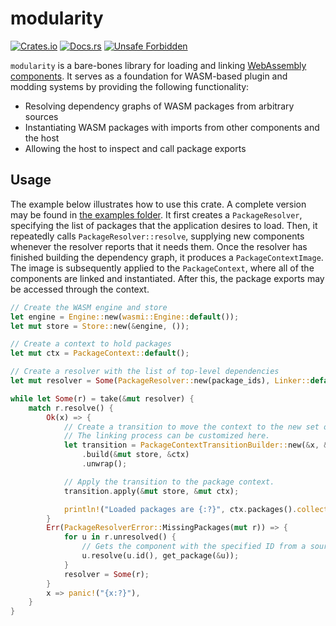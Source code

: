 # modularity

[![Crates.io](https://img.shields.io/crates/v/modularity.svg)](https://crates.io/crates/modularity)
[![Docs.rs](https://docs.rs/modularity/badge.svg)](https://docs.rs/modularity)
[![Unsafe Forbidden](https://img.shields.io/badge/unsafe-forbidden-success.svg)](https://github.com/rust-secure-code/safety-dance/)

`modularity` is a bare-bones library for loading and linking [WebAssembly components](https://github.com/WebAssembly/component-model).
It serves as a foundation for WASM-based plugin and modding systems by providing the following functionality:

- Resolving dependency graphs of WASM packages from arbitrary sources
- Instantiating WASM packages with imports from other components and the host
- Allowing the host to inspect and call package exports

## Usage

The example below illustrates how to use this crate. A complete version may be found in [the examples folder](examples/).
It first creates a `PackageResolver`, specifying the list of packages that the application desires to load.
Then, it repeatedly calls `PackageResolver::resolve`, supplying new components whenever the resolver reports that it needs them.
Once the resolver has finished building the dependency graph, it produces a `PackageContextImage`. The image is subsequently applied
to the `PackageContext`, where all of the components are linked and instantiated. After this, the package exports may be accessed through the context.

```rust
// Create the WASM engine and store
let engine = Engine::new(wasmi::Engine::default());
let mut store = Store::new(&engine, ());

// Create a context to hold packages
let mut ctx = PackageContext::default();

// Create a resolver with the list of top-level dependencies
let mut resolver = Some(PackageResolver::new(package_ids), Linker::default());

while let Some(r) = take(&mut resolver) {
    match r.resolve() {
        Ok(x) => {
            // Create a transition to move the context to the new set of packages.
            // The linking process can be customized here.
            let transition = PackageContextTransitionBuilder::new(&x, &ctx)
                .build(&mut store, &ctx)
                .unwrap();

            // Apply the transition to the package context.
            transition.apply(&mut store, &mut ctx);

            println!("Loaded packages are {:?}", ctx.packages().collect::<Vec<_>>());
        }
        Err(PackageResolverError::MissingPackages(mut r)) => {
            for u in r.unresolved() {
                // Gets the component with the specified ID from a source
                u.resolve(u.id(), get_package(&u));
            }
            resolver = Some(r);
        }
        x => panic!("{x:?}"),
    }
}
```